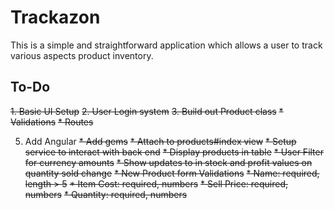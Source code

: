# Trackazon

This is a simple and straightforward application which allows a user to track various aspects product inventory.  

## To-Do
~~1. Basic UI Setup~~
~~2. User Login system~~
~~3. Build out Product class~~
  ~~* Validations~~
  ~~* Routes~~

5. Add Angular
  ~~* Add gems~~
  ~~* Attach to products#index view~~
  ~~* Setup service to interact with back end~~
  ~~* Display products in table~~
  ~~* User Filter for currency amounts~~
  ~~* Show updates to in stock and profit values on quantity sold change~~
  ~~* New Product form Validations~~
    ~~* Name: required, length > 5~~
    ~~* Item Cost: required, numbers~~
    ~~* Sell Price: required, numbers~~
    ~~* Quantity: required, numbers~~
